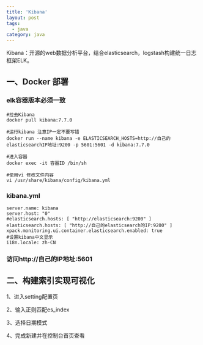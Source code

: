 ```yaml
---
title: 'Kibana'
layout: post
tags:
  - java
category: java
---
```

Kibana：开源的web数据分析平台，结合elasticsearch，logstash构建统一日志框架ELK。

<!--more-->

## 一、Docker 部署
### elk容器版本必须一致
```
#拉去Kibana
docker pull kibana:7.7.0

#运行kibana 注意IP一定不要写错
docker run --name kibana -e ELASTICSEARCH_HOSTS=http://自己的elasticsearchIP地址:9200 -p 5601:5601 -d kibana:7.7.0

#进入容器
docker exec -it 容器ID /bin/sh

#使用vi 修改文件内容
vi /usr/share/kibana/config/kibana.yml 

```
### kibana.yml 
```
server.name: kibana
server.host: "0"
#elasticsearch.hosts: [ "http://elasticsearch:9200" ]
elasticsearch.hosts: [ "http://自己的elasticsearch的IP:9200" ]
xpack.monitoring.ui.container.elasticsearch.enabled: true
#设置kibana中文显示
i18n.locale: zh-CN

```
### 访问http://自己的IP地址:5601

## 二、构建索引实现可视化
1、进入setting配置页

2、输入正则匹配es_index

3、选择日期模式

4、完成新建并在控制台首页查看